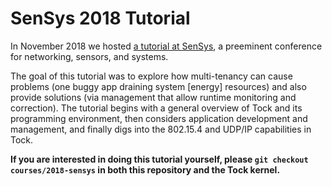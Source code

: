 SenSys 2018 Tutorial
====================

In November 2018 we hosted [a tutorial at SenSys](https://www.tockos.org/events/sensys2018),
a preeminent conference for networking, sensors, and systems.

The goal of this tutorial was to explore how multi-tenancy can cause problems
(one buggy app draining system [energy] resources) and also provide solutions
(via management that allow runtime monitoring and correction).
The tutorial begins with a general overview of Tock and its programming
environment, then considers application development and management, and finally
digs into the 802.15.4 and UDP/IP capabilities in Tock.

**If you are interested in doing this tutorial yourself, please
`git checkout courses/2018-sensys` in both this repository and the Tock kernel.**

